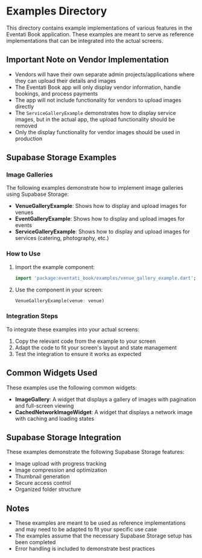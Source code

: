 # Examples Directory

This directory contains example implementations of various features in the Eventati Book application. These examples are meant to serve as reference implementations that can be integrated into the actual screens.

## Important Note on Vendor Implementation

- Vendors will have their own separate admin projects/applications where they can upload their details and images
- The Eventati Book app will only display vendor information, handle bookings, and process payments
- The app will not include functionality for vendors to upload images directly
- The `ServiceGalleryExample` demonstrates how to display service images, but in the actual app, the upload functionality should be removed
- Only the display functionality for vendor images should be used in production

## Supabase Storage Examples

### Image Galleries

The following examples demonstrate how to implement image galleries using Supabase Storage:

- **VenueGalleryExample**: Shows how to display and upload images for venues
- **EventGalleryExample**: Shows how to display and upload images for events
- **ServiceGalleryExample**: Shows how to display and upload images for services (catering, photography, etc.)

### How to Use

1. Import the example component:
   ```dart
   import 'package:eventati_book/examples/venue_gallery_example.dart';
   ```

2. Use the component in your screen:
   ```dart
   VenueGalleryExample(venue: venue)
   ```

### Integration Steps

To integrate these examples into your actual screens:

1. Copy the relevant code from the example to your screen
2. Adapt the code to fit your screen's layout and state management
3. Test the integration to ensure it works as expected

## Common Widgets Used

These examples use the following common widgets:

- **ImageGallery**: A widget that displays a gallery of images with pagination and full-screen viewing
- **CachedNetworkImageWidget**: A widget that displays a network image with caching and loading states

## Supabase Storage Integration

These examples demonstrate the following Supabase Storage features:

- Image upload with progress tracking
- Image compression and optimization
- Thumbnail generation
- Secure access control
- Organized folder structure

## Notes

- These examples are meant to be used as reference implementations and may need to be adapted to fit your specific use case
- The examples assume that the necessary Supabase Storage setup has been completed
- Error handling is included to demonstrate best practices
